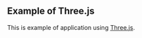 Example of Three.js
--------------------------

This is example of application using [Three.js](http://threejs.org/).
